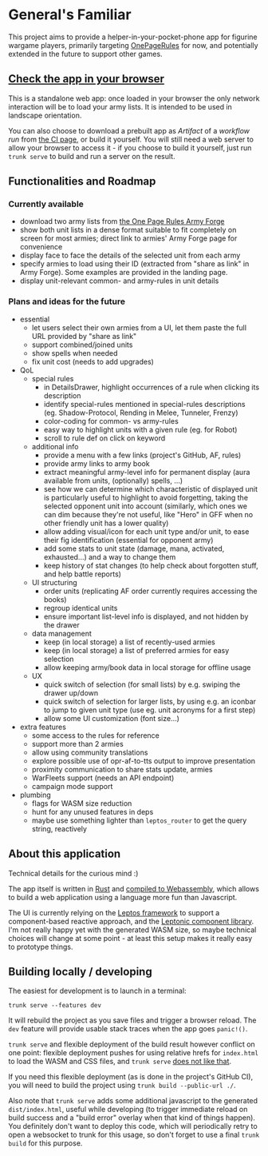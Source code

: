 # General's Familiar

This project aims to provide a helper-in-your-pocket-phone app for
figurine wargame players, primarily targeting
[OnePageRules](https://onepagerules.com/) for now, and potentially
extended in the future to support other games.

## [Check the app in your browser](https://ydirson.github.io/generals-familiar/master/)

This is a standalone web app: once loaded in your browser the only
network interaction will be to load your army lists.  It is intended
to be used in landscape orientation.

You can also choose to download a prebuilt app as *Artifact* of a
*workflow run* from [the CI
page](https://github.com/ydirson/generals-familiar/actions/workflows/ci.yml),
or build it yourself.  You will still need a web server to allow your
browser to access it - if you choose to build it yourself, just run
`trunk serve` to build and run a server on the result.

## Functionalities and Roadmap

### Currently available

* download two army lists from [the One Page Rules Army
  Forge](https://army-forge.onepagerules.com/)
* show both unit lists in a dense format suitable to fit completely on
  screen for most armies; direct link to armies' Army Forge page for
  convenience
* display face to face the details of the selected unit from each army
* specify armies to load using their ID (extracted from "share as
  link" in Army Forge).  Some examples are provided in the landing
  page.
* display unit-relevant common- and army-rules in unit details

### Plans and ideas for the future

* essential
  * let users select their own armies from a UI, let them paste the
    full URL provided by "share as link"
  * support combined/joined units
  * show spells when needed
  * fix unit cost (needs to add upgrades)
* QoL
  * special rules
    * in DetailsDrawer, highlight occurrences of a rule when clicking
      its description
    * identify special-rules mentioned in special-rules descriptions
      (eg. Shadow-Protocol, Rending in Melee, Tunneler, Frenzy)
    * color-coding for common- vs army-rules
    * easy way to highlight units with a given rule (eg. for Robot)
    * scroll to rule def on click on keyword
  * additional info
    * provide a menu with a few links (project's GitHub, AF, rules)
    * provide army links to army book
    * extract meaningful army-level info for permanent display (aura
      available from units, (optionally) spells, ...)
    * see how we can determine which characteristic of displayed unit is
      particularly useful to highlight to avoid forgetting, taking the
      selected opponent unit into account (similarly, which ones we can
      dim because they're not useful, like "Hero" in GFF when no other
      friendly unit has a lower quality)
    * allow adding visual/icon for each unit type and/or unit, to ease their
      fig identification (essential for opponent army)
    * add some stats to unit state (damage, mana, activated, exhausted...)
      and a way to change them
    * keep history of stat changes (to help check about forgotten stuff,
      and help battle reports)
  * UI structuring
    * order units (replicating AF order currently requires accessing
      the books)
    * regroup identical units
    * ensure important list-level info is displayed, and not hidden by
      the drawer
  * data management
    * keep (in local storage) a list of recently-used armies
    * keep (in local storage) a list of preferred armies for easy selection
    * allow keeping army/book data in local storage for offline usage
  * UX
    * quick switch of selection (for small lists) by e.g. swiping the
      drawer up/down
    * quick switch of selection for larger lists, by using e.g. an iconbar
      to jump to given unit type (use eg. unit acronyms for a first step)
    * allow some UI customization (font size...)
* extra features
  * some access to the rules for reference
  * support more than 2 armies
  * allow using community translations
  * explore possible use of opr-af-to-tts output to improve presentation
  * proximity communication to share stats update, armies
  * WarFleets support (needs an API endpoint)
  * campaign mode support
* plumbing
  * flags for WASM size reduction
  * hunt for any unused features in deps
  * maybe use something lighter than `leptos_router` to get the query
    string, reactively

## About this application

Technical details for the curious mind :)

The app itself is written in [Rust](https://rust-lang.org/) and
[compiled to Webassembly](https://rustwasm.github.io/), which allows
to build a web application using a language more fun than Javascript.

The UI is currently relying on the [Leptos
framework](https://leptos.dev/) to support a component-based reactive
approach, and the [Leptonic component library](https://leptonic.dev/).
I'm not really happy yet with the generated WASM size, so maybe
technical choices will change at some point - at least this setup
makes it really easy to prototype things.

## Building locally / developing

The easiest for development is to launch in a terminal:
```
trunk serve --features dev
```

It will rebuild the project as you save files and trigger a browser
reload.  The `dev` feature will provide usable stack traces when the
app goes `panic!()`.

`trunk serve` and flexible deployment of the build result however
conflict on one point: flexible deployment pushes for using relative
hrefs for `index.html` to load the WASM and CSS files, and `trunk
serve` [does not like
that](https://github.com/trunk-rs/trunk/issues/697).

If you need this flexible deployment (as is done in the project's
GitHub CI), you will need to build the project using `trunk build
--public-url ./`.

Also note that `trunk serve` adds some additional javascript to the
generated `dist/index.html`, useful while developing (to trigger
immediate reload on build success and a "build error" overlay when
that kind of things happen).  You definitely don't want to deploy this
code, which will periodically retry to open a websocket to trunk for
this usage, so don't forget to use a final `trunk build` for this
purpose.
